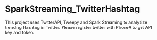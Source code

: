 # SparkStreaming_TwitterHashtag
This project uses TwitterAPI, Tweepy and Spark Streaming to analyzize trending Hashtag in Twitter. Please register twitter with Phone# to get API key and token.
